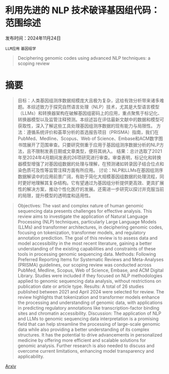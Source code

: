 # 利用先进的 NLP 技术破译基因组代码：范围综述

发布时间：2024年11月24日

`LLM应用` `基因组学`

> Deciphering genomic codes using advanced NLP techniques: a scoping review

# 摘要

> 目标：人类基因组测序数据规模庞大且极为复杂，这给有效分析带来诸多难题。本综述致力于探究自然语言处理（NLP）技术，尤其是大型语言模型（LLMs）和转换器架构在破解基因组密码上的应用，重点聚焦于标记化、转换器模型以及监管注释预测。本综述旨在评估最新文献中的数据和模型可获取性，深入了解这些工具处理基因组测序数据的现有能力与局限性。
  方法：遵循系统评价和荟萃分析的首选报告项目（PRISMA）指南，我们在PubMed、Medline、Scopus、Web of Science、Embase和ACM数字图书馆展开了范围审查。只要研究侧重于应用于基因组测序数据分析的NLP方法，且不限制发表日期或文章类型，便将其纳入。
  结果：总计选取了2021年至2024年4月期间发表的26项研究进行审查。审查表明，标记化和转换器模型增强了对基因组数据的处理与理解，在预测诸如转录因子结合位点和染色质可及性等监管注释方面有所应用。
  讨论：NLP和LLMs在基因组测序数据解读中的应用前景广阔，有助于简化大规模基因组数据的处理流程，同时更好地理解其复杂结构。它有望通过为基因组分析提供更高效、更具扩展性的解决方案，推动个性化医疗的发展。还需进一步研究以探讨并克服当前的局限，提升模型的透明度和适用性。

> Objectives: The vast and complex nature of human genomic sequencing data presents challenges for effective analysis. This review aims to investigate the application of Natural Language Processing (NLP) techniques, particularly Large Language Models (LLMs) and transformer architectures, in deciphering genomic codes, focusing on tokenization, transformer models, and regulatory annotation prediction. The goal of this review is to assess data and model accessibility in the most recent literature, gaining a better understanding of the existing capabilities and constraints of these tools in processing genomic sequencing data.
  Methods: Following Preferred Reporting Items for Systematic Reviews and Meta-Analyses (PRISMA) guidelines, our scoping review was conducted across PubMed, Medline, Scopus, Web of Science, Embase, and ACM Digital Library. Studies were included if they focused on NLP methodologies applied to genomic sequencing data analysis, without restrictions on publication date or article type.
  Results: A total of 26 studies published between 2021 and April 2024 were selected for review. The review highlights that tokenization and transformer models enhance the processing and understanding of genomic data, with applications in predicting regulatory annotations like transcription-factor binding sites and chromatin accessibility.
  Discussion: The application of NLP and LLMs to genomic sequencing data interpretation is a promising field that can help streamline the processing of large-scale genomic data while also providing a better understanding of its complex structures. It has the potential to drive advancements in personalized medicine by offering more efficient and scalable solutions for genomic analysis. Further research is also needed to discuss and overcome current limitations, enhancing model transparency and applicability.

[Arxiv](https://arxiv.org/abs/2411.16084)
